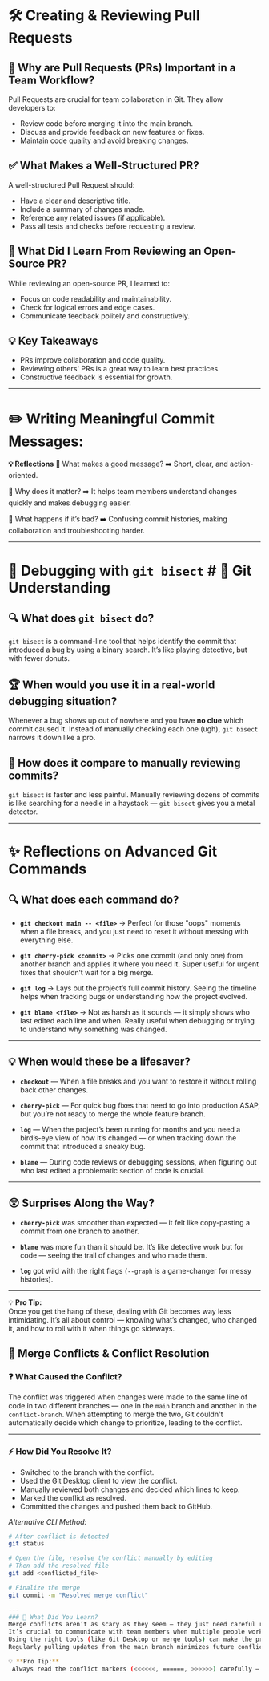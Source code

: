 # 🛠️ Creating & Reviewing Pull Requests

## 📌 Why are Pull Requests (PRs) Important in a Team Workflow?
Pull Requests are crucial for team collaboration in Git. They allow developers to:
- Review code before merging it into the main branch.
- Discuss and provide feedback on new features or fixes.
- Maintain code quality and avoid breaking changes.

## ✅ What Makes a Well-Structured PR?
A well-structured Pull Request should:
- Have a clear and descriptive title.
- Include a summary of changes made.
- Reference any related issues (if applicable).
- Pass all tests and checks before requesting a review.

## 👀 What Did I Learn From Reviewing an Open-Source PR?
While reviewing an open-source PR, I learned to:
- Focus on code readability and maintainability.
- Check for logical errors and edge cases.
- Communicate feedback politely and constructively.

## 💡 Key Takeaways
- PRs improve collaboration and code quality.
- Reviewing others' PRs is a great way to learn best practices.
- Constructive feedback is essential for growth.

---

# ✏️ Writing Meaningful Commit Messages:

**💡 Reflections**
📌 What makes a good message?
➡️ Short, clear, and action-oriented.

📌 Why does it matter?
➡️ It helps team members understand changes quickly and makes debugging easier.

📌 What happens if it’s bad?
➡️ Confusing commit histories, making collaboration and troubleshooting harder.

---

# 🐞 Debugging with `git bisect` # 🧠 Git Understanding

## 🔍 What does `git bisect` do?
`git bisect` is a command-line tool that helps identify the commit that introduced a bug by using a binary search. It’s like playing detective, but with fewer donuts.

## 🏆 When would you use it in a real-world debugging situation?
Whenever a bug shows up out of nowhere and you have **no clue** which commit caused it. Instead of manually checking each one (ugh), `git bisect` narrows it down like a pro.

## 🤔 How does it compare to manually reviewing commits?
`git bisect` is faster and less painful. Manually reviewing dozens of commits is like searching for a needle in a haystack — `git bisect` gives you a metal detector.

---

# ✨ Reflections on Advanced Git Commands

## 🔍 **What does each command do?**

- **`git checkout main -- <file>`** → Perfect for those "oops" moments when a file breaks, and you just need to reset it without messing with everything else.
  
- **`git cherry-pick <commit>`** → Picks one commit (and only one) from another branch and applies it where you need it. Super useful for urgent fixes that shouldn’t wait for a big merge.

- **`git log`** → Lays out the project’s full commit history. Seeing the timeline helps when tracking bugs or understanding how the project evolved.

- **`git blame <file>`** → Not as harsh as it sounds — it simply shows who last edited each line and when. Really useful when debugging or trying to understand why something was changed.

---

## 💡 **When would these be a lifesaver?**

- **`checkout`** — When a file breaks and you want to restore it without rolling back other changes.
  
- **`cherry-pick`** — For quick bug fixes that need to go into production ASAP, but you’re not ready to merge the whole feature branch.

- **`log`** — When the project’s been running for months and you need a bird’s-eye view of how it’s changed — or when tracking down the commit that introduced a sneaky bug.

- **`blame`** — During code reviews or debugging sessions, when figuring out who last edited a problematic section of code is crucial.

---

## 😲 **Surprises Along the Way?**

- **`cherry-pick`** was smoother than expected — it felt like copy-pasting a commit from one branch to another.
  
- **`blame`** was more fun than it should be. It’s like detective work but for code — seeing the trail of changes and who made them.

- **`log`** got wild with the right flags (`--graph` is a game-changer for messy histories).

---

💡 **Pro Tip:**  
Once you get the hang of these, dealing with Git becomes way less intimidating. It’s all about control — knowing what’s changed, who changed it, and how to roll with it when things go sideways.


## 🔀 Merge Conflicts & Conflict Resolution

### ❓ What Caused the Conflict?
The conflict was triggered when changes were made to the same line of code in two different branches — one in the `main` branch and another in the `conflict-branch`. When attempting to merge the two, Git couldn't automatically decide which change to prioritize, leading to the conflict.

---

### ⚡ How Did You Resolve It?
- Switched to the branch with the conflict.
- Used the Git Desktop client to view the conflict.
- Manually reviewed both changes and decided which lines to keep.
- Marked the conflict as resolved.
- Committed the changes and pushed them back to GitHub.

_Alternative CLI Method:_

```bash
# After conflict is detected
git status

# Open the file, resolve the conflict manually by editing
# Then add the resolved file
git add <conflicted_file>

# Finalize the merge
git commit -m "Resolved merge conflict"

---
### 🧠 What Did You Learn?
Merge conflicts aren’t as scary as they seem — they just need careful review.
It’s crucial to communicate with team members when multiple people work on the same files.
Using the right tools (like Git Desktop or merge tools) can make the process smoother.
Regularly pulling updates from the main branch minimizes future conflicts.

💡 **Pro Tip:**  
 Always read the conflict markers (<<<<<<, ======, >>>>>>) carefully — they guide you through the changes that need attention.